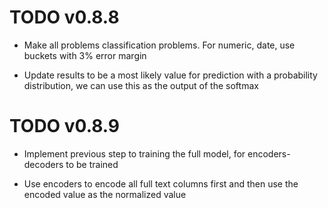 # TODO v0.8.8

- Make all problems classification problems. For numeric, date, use buckets with 3% error margin

- Update results to be a most likely value for prediction with a probability distribution, we can use this as the output of the softmax

# TODO v0.8.9

- Implement previous step to training the full model,  for encoders-decoders to be trained

- Use encoders to encode all full text columns first and then use the encoded value as the normalized value

